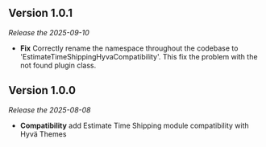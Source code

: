 ## Version 1.0.1

*Release the 2025-09-10*

* **Fix** Correctly rename the namespace throughout the codebase to 'EstimateTimeShippingHyvaCompatibility'. This fix the problem with the not found plugin class.

## Version 1.0.0

*Release the 2025-08-08*

* **Compatibility** add Estimate Time Shipping module compatibility with Hyvä Themes
